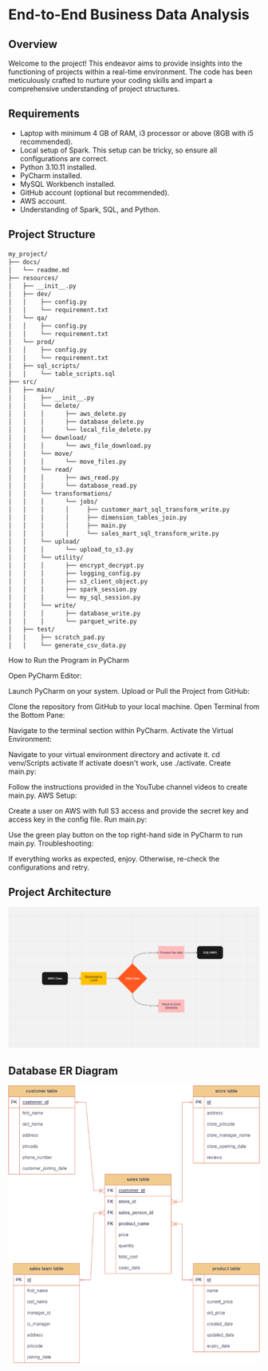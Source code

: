 # End-to-End Business Data Analysis

## Overview

Welcome to the project! This endeavor aims to provide insights into the functioning of projects within a real-time environment. The code has been meticulously crafted to nurture your coding skills and impart a comprehensive understanding of project structures.

## Requirements

- Laptop with minimum 4 GB of RAM, i3 processor or above (8GB with i5 recommended).
- Local setup of Spark. This setup can be tricky, so ensure all configurations are correct.
- Python 3.10.11 installed.
- PyCharm installed.
- MySQL Workbench installed.
- GitHub account (optional but recommended).
- AWS account.
- Understanding of Spark, SQL, and Python.

## Project Structure

```plaintext
my_project/
├── docs/
│   └── readme.md
├── resources/
│   ├── __init__.py
│   ├── dev/
│   │    ├── config.py
│   │    └── requirement.txt
│   └── qa/
│   │    ├── config.py
│   │    └── requirement.txt
│   └── prod/
│   │    ├── config.py
│   │    └── requirement.txt
│   ├── sql_scripts/
│   │    └── table_scripts.sql
├── src/
│   ├── main/
│   │    ├── __init__.py
│   │    └── delete/
│   │    │      ├── aws_delete.py
│   │    │      ├── database_delete.py
│   │    │      └── local_file_delete.py
│   │    └── download/
│   │    │      └── aws_file_download.py
│   │    └── move/
│   │    │      └── move_files.py
│   │    └── read/
│   │    │      ├── aws_read.py
│   │    │      └── database_read.py
│   │    └── transformations/
│   │    │      └── jobs/
│   │    │      │     ├── customer_mart_sql_transform_write.py
│   │    │      │     ├── dimension_tables_join.py
│   │    │      │     ├── main.py
│   │    │      │     └── sales_mart_sql_transform_write.py
│   │    └── upload/
│   │    │      └── upload_to_s3.py
│   │    └── utility/
│   │    │      ├── encrypt_decrypt.py
│   │    │      ├── logging_config.py
│   │    │      ├── s3_client_object.py
│   │    │      ├── spark_session.py
│   │    │      └── my_sql_session.py
│   │    └── write/
│   │    │      ├── database_write.py
│   │    │      └── parquet_write.py
│   ├── test/
│   │    ├── scratch_pad.py
│   │    └── generate_csv_data.py
```

How to Run the Program in PyCharm

Open PyCharm Editor:

Launch PyCharm on your system.
Upload or Pull the Project from GitHub:

Clone the repository from GitHub to your local machine.
Open Terminal from the Bottom Pane:

Navigate to the terminal section within PyCharm.
Activate the Virtual Environment:

Navigate to your virtual environment directory and activate it.
cd venv/Scripts
activate
If activate doesn't work, use ./activate.
Create main.py:

Follow the instructions provided in the YouTube channel videos to create main.py.
AWS Setup:

Create a user on AWS with full S3 access and provide the secret key and access key in the config file.
Run main.py:

Use the green play button on the top right-hand side in PyCharm to run main.py.
Troubleshooting:

If everything works as expected, enjoy. Otherwise, re-check the configurations and retry.

## Project Architecture

<img src="architecture.png">

## Database ER Diagram

<img src="database_schema.drawio.png">
